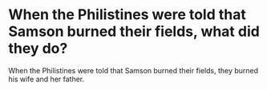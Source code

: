# When the Philistines were told that Samson burned their fields, what did they do?

When the Philistines were told that Samson burned their fields, they burned his wife and her father.
